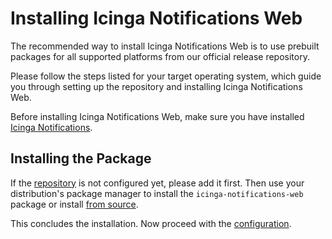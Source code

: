 <!-- {% if index %} -->

# Installing Icinga Notifications Web

The recommended way to install Icinga Notifications Web is to use prebuilt packages for
all supported platforms from our official release repository.

Please follow the steps listed for your target operating system,
which guide you through setting up the repository and installing Icinga Notifications Web.

Before installing Icinga Notifications Web, make sure you have installed
[Icinga Notifications](https://icinga.com/docs/icinga-notifications/latest/doc/02-Installation).

<!-- {% else %} -->

<!-- {% if not icingaDocs %} -->

## Installing the Package

If the [repository](https://packages.icinga.com) is not configured yet, please add it first.
Then use your distribution's package manager to install the `icinga-notifications-web` package
or install [from source](02-Installation.md.d/From-Source.md).
<!-- {% endif %} -->

This concludes the installation. Now proceed with the [configuration](03-Configuration.md).
<!-- {% endif %} -->
